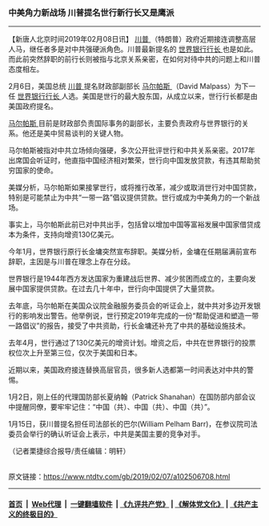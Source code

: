 ### 中美角力新战场 川普提名世行新行长又是鹰派
------------------------

<div class="post_content">
 <p>
  【新唐人北京时间2019年02月08日讯】
  <a href="https://www.ntdtv.com/gb/川普.htm">
   川普
  </a>
  （特朗普）政府近期接连调整高层人马，继任者多是对中共强硬派角色。川普最新提名的
  <a href="https://www.ntdtv.com/gb/世界银行行长.htm">
   世界银行行长
  </a>
  也是如此。而此前突然辞职的前行长则被指与北京关系亲密，在如何对待中共的问题上和川普态度相左。
 </p>
 <p>
  2月6日，美国总统
  <a href="https://www.ntdtv.com/gb/川普.htm">
   川普
  </a>
  提名财政部副部长
  <a href="https://www.ntdtv.com/gb/马尔帕斯.htm">
   马尔帕斯
  </a>
  （David Malpass）为下一任
  <a href="https://www.ntdtv.com/gb/世界银行行长.htm">
   世界银行行长
  </a>
  人选。美国是世行的最大股东国，从成立以来，世行行长都是由美国政府提名。
 </p>
 <p>
  <a href="https://www.ntdtv.com/gb/马尔帕斯.htm">
   马尔帕斯
  </a>
  目前是财政部负责国际事务的副部长，主要负责政府与世界银行的关系。他还是美中贸易谈判的关键人物。
 </p>
 <p>
  马尔帕斯被指对中共立场倾向强硬，多次公开批评世行和中共关系亲密。2017年出席国会听证时，他直指中国经济相对繁荣，世行向中国发放贷款，有违其帮助贫穷国家的使命。
 </p>
 <p>
  美媒分析，马尔帕斯如果接掌世行，或将推行改革，减少或取消世行对中国贷款，特别是可能禁止为中共“一带一路”倡议提供贷款。世行或成为中美角力的一个新战场。
 </p>
 <p>
  事实上，马尔帕斯此前已对中共出手，包括曾以增加中国等富裕发展中国家借贷成本为条件，支持向增资130亿美元。
 </p>
 <p>
  今年1月，世界银行原行长金墉突然宣布辞职。美媒分析，金墉在任期届满前宣布辞职，主因是与川普在理念上存在分歧。
 </p>
 <p>
  世界银行是1944年西方发达国家为重建战后世界、减少贫困而成立的，主要向发展中国家提供贷款。在过去几十年中，世行向中国提供了大量贷款。
 </p>
 <p>
  去年底，马尔帕斯在美国众议院金融服务委员会的听证会上，就中共对多边开发银行的影响发出警告。他举例说，世行预定2019年完成的一份“帮助促进和塑造一带一路倡议”的报告，接受了中共资助，行长金墉还补充了中共的基础设施技术。
 </p>
 <p>
  去年4月，世行通过了130亿美元的增资计划。增资之后，中共在世界银行的投票权位次上升至第三位，仅次于美国和日本。
 </p>
 <p>
  近期以来，美国政府接连替换高层官员，很多新人选都第一时间表达对中共的警惕。
 </p>
 <p>
  1月2日，刚上任的代理国防部长夏纳翰（Patrick Shanahan）在国防部内部会议中提醒同僚，要牢牢记住：“中国（共）、中国（共）、中国（共）”。
 </p>
 <p>
  1月15日，获川普提名担任司法部长的巴尔(William Pelham Barr)，在参议院司法委员会举行的确认听证会上表示，中共是美国主要的竞争对手。
 </p>
 <p>
  （记者栗捷综合报导/责任编辑：明轩）
 </p>
 <div class="single_ad">
 </div>
</div>

<br/>原文链接：https://www.ntdtv.com/gb/2019/02/07/a102506708.html


------------------------
#### [首页](https://github.com/gfw-breaker/banned-news/blob/master/README.md) &nbsp;|&nbsp; [Web代理](https://github.com/labour-camp/helloworld) &nbsp;|&nbsp; [一键翻墙软件](https://github.com/gfw-breaker/nogfw/blob/master/README.md) &nbsp;| [《九评共产党》](https://github.com/gfw-breaker/9ping.md/blob/master/README.md#九评之一评共产党是什么) | [《解体党文化》](https://github.com/gfw-breaker/jtdwh.md/blob/master/README.md) | [《共产主义的终极目的》](https://github.com/gfw-breaker/gczydzjmd.md/blob/master/README.md)

